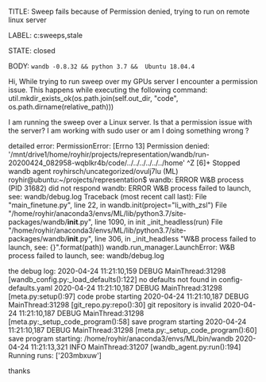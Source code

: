 TITLE:
Sweep fails because of Permission denied, trying to run on remote linux server

LABEL:
c:sweeps,stale

STATE:
closed

BODY:
`wandb -0.8.32 && python 3.7 &&  Ubuntu 18.04.4`


Hi,
While trying to run sweep over my GPUs server I encounter a permission issue.
This happens while executing the following command:
util.mkdir_exists_ok(os.path.join(self.out_dir, "code", os.path.dirname(relative_path)))


I am running the sweep over a Linux server. Is that a permission issue with the server? I am working with sudo user or am I doing something wrong ?

detailed error:
PermissionError: [Errno 13] Permission denied: '/mnt/drive1/home/royhir/projects/representation/wandb/run-20200424_082958-wqblkr4b/code/../../../../../../home'
^Z
[6]+  Stopped                 wandb agent royhirsch/uncategorized/ovulj7lu
(ML) royhir@ubuntu:~/projects/representation$ wandb: ERROR W&B process (PID 31682) did not respond
wandb: ERROR W&B process failed to launch, see: wandb/debug.log
Traceback (most recent call last):
  File "main_finetune.py", line 22, in <module>
    wandb.init(project="li_with_zsl")
  File "/home/royhir/anaconda3/envs/ML/lib/python3.7/site-packages/wandb/__init__.py", line 1090, in init
    _init_headless(run)
  File "/home/royhir/anaconda3/envs/ML/lib/python3.7/site-packages/wandb/__init__.py", line 306, in _init_headless
    "W&B process failed to launch, see: {}".format(path))
wandb.run_manager.LaunchError: W&B process failed to launch, see: wandb/debug.log


the debug log:
2020-04-24 11:21:10,159 DEBUG   MainThread:31298 [wandb_config.py:_load_defaults():122] no defaults not found in config-defaults.yaml
2020-04-24 11:21:10,187 DEBUG   MainThread:31298 [meta.py:setup():97] code probe starting
2020-04-24 11:21:10,187 DEBUG   MainThread:31298 [git_repo.py:repo():30] git repository is invalid
2020-04-24 11:21:10,187 DEBUG   MainThread:31298 [meta.py:_setup_code_program():58] save program starting
2020-04-24 11:21:10,187 DEBUG   MainThread:31298 [meta.py:_setup_code_program():60] save program starting: /home/royhir/anaconda3/envs/ML/bin/wandb
                                                                                                                                                                                                                                                                                                                                                                                                                                                                                                                                                                                                                                                                                                                                                                                                                                                                                            2020-04-24 11:21:13,321 INFO    MainThread:31207 [wandb_agent.py:run():194] Running runs: ['203mbxuw']

thanks

